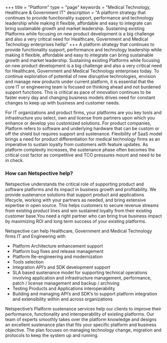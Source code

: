 +++
title = "Platform"
type =  "page"
keywords = "Medical Technology, Healthcare & Government IT"
description = "A platform strategy that continues to provide functionality support, performance and technology leadership while making it flexible, affordable and easy to integrate can bring sustainable growth and market leadership. Sustaining existing Platforms while focusing on new product development is a big challenge and also a very critical need for Healthcare, Government and Medical Technology enterprises hellip"
+++
A platform strategy that continues to provide functionality support, performance and technology leadership while making it flexible, affordable and easy to integrate can bring sustainable growth and market leadership. Sustaining existing Platforms while focusing on new product development is a big challenge and also a very critical need for Healthcare, Government and Medical Technology enterprises today. To continue exploration of potential of new disruptive technologies, envision and manage new products under current platform, it is essential that the core IT or engineering team is focused on thinking ahead and not burdened support functions. This is critical as pace of innovation continues to be faster every day and changing business models drives need for constant changes to keep up with business and customer needs.

For IT organizations and product firms, your platforms are you key tools and infrastructure you select, own and license from partners upon which you enhance or develop you customized solutions. For product companies, Platform refers to software and underlying hardware that can be custom or off the shield but requires support and sustenance. Flexibility of SaaS model brings a need for product differentiation for medical technology firms as an imperative to sustain loyalty from customers with feature updates. As platform complexity increases, the sustenance phase often becomes the critical cost factor as competitive and TCO pressures mount and need to be in check.

### How can Netspective help?

Netspective understands the critical role of supporting product and software platforms and its impact in business growth and profitability. We provide sustenance solutions that support product and applications lifecycle, working with your partners as needed, and bring extensive expertise in open source. This helps customers to secure revenue streams from existing product lines and win sustained loyalty from their existing customer base.You need a right partner who can bring true business impact by maximizing ROI and long term success of your existing platforms.

Netspective can help Healthcare, Government and Medical Technology firms IT and Engineering with 

* Platform Architecture enhancement support
* Platform bug fixes and release management
* Platform Re-engineering and modernization
* Tools selection
* Integration API’s and SDK development support
* SLA based sustenance model for supporting technical operations involving application and infrastructure management, performance, patch / license management and backup / archiving
* Testing Products and Applications interoperability
* Building and managing API’s and SDK’s to support platform integration and extensibility within and across organizations

Netspective’s Platform sustenance services help our clients to improve their performance, functionality and interoperability of existing platforms. Our team of experts smoothly takes over the platform knowledge and designs an excellent sustenance plan that fits your specific platform and business objective. The plan focuses on managing technology change, migration and protocols to keep the system up and running.